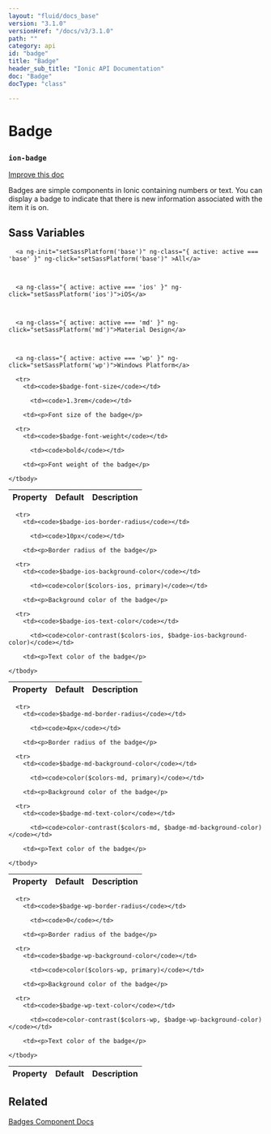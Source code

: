 ```yaml
---
layout: "fluid/docs_base"
version: "3.1.0"
versionHref: "/docs/v3/3.1.0"
path: ""
category: api
id: "badge"
title: "Badge"
header_sub_title: "Ionic API Documentation"
doc: "Badge"
docType: "class"

---
```










<h1 class="api-title">
<a class="anchor" name="badge" href="#badge"></a>

Badge
<h3><code>ion-badge</code></h3>






</h1>

<a class="improve-v2-docs" href="http://github.com/ionic-team/ionic/edit/v3/src/components/badge/badge.ts#L3">
Improve this doc
</a>






<p>Badges are simple components in Ionic containing numbers or text. You can display a badge to indicate that there is new information associated with the item it is on.</p>




<!-- @usage tag -->


<!-- @property tags -->



<!-- instance methods on the class -->


  <h2 id="sass-variable-header"><a class="anchor" name="sass-variables" href="#sass-variables"></a>Sass Variables</h2>
  <div id="sass-variables" ng-controller="SassToggleCtrl">
  <div class="sass-platform-toggle">



      <a ng-init="setSassPlatform('base')" ng-class="{ active: active === 'base' }" ng-click="setSassPlatform('base')" >All</a>



      <a ng-class="{ active: active === 'ios' }" ng-click="setSassPlatform('ios')">iOS</a>



      <a ng-class="{ active: active === 'md' }" ng-click="setSassPlatform('md')">Material Design</a>



      <a ng-class="{ active: active === 'wp' }" ng-click="setSassPlatform('wp')">Windows Platform</a>



  </div>



  <table ng-show="active === 'base'" id="sass-base" class="table param-table" style="margin:0;">
    <thead>
      <tr>
        <th>Property</th>
        <th>Default</th>
        <th>Description</th>
      </tr>
    </thead>
    <tbody>

      <tr>
        <td><code>$badge-font-size</code></td>

          <td><code>1.3rem</code></td>

        <td><p>Font size of the badge</p>
</td>
      </tr>

      <tr>
        <td><code>$badge-font-weight</code></td>

          <td><code>bold</code></td>

        <td><p>Font weight of the badge</p>
</td>
      </tr>

    </tbody>
  </table>

  <table ng-show="active === 'ios'" id="sass-ios" class="table param-table" style="margin:0;">
    <thead>
      <tr>
        <th>Property</th>
        <th>Default</th>
        <th>Description</th>
      </tr>
    </thead>
    <tbody>

      <tr>
        <td><code>$badge-ios-border-radius</code></td>

          <td><code>10px</code></td>

        <td><p>Border radius of the badge</p>
</td>
      </tr>

      <tr>
        <td><code>$badge-ios-background-color</code></td>

          <td><code>color($colors-ios, primary)</code></td>

        <td><p>Background color of the badge</p>
</td>
      </tr>

      <tr>
        <td><code>$badge-ios-text-color</code></td>

          <td><code>color-contrast($colors-ios, $badge-ios-background-color)</code></td>

        <td><p>Text color of the badge</p>
</td>
      </tr>

    </tbody>
  </table>

  <table ng-show="active === 'md'" id="sass-md" class="table param-table" style="margin:0;">
    <thead>
      <tr>
        <th>Property</th>
        <th>Default</th>
        <th>Description</th>
      </tr>
    </thead>
    <tbody>

      <tr>
        <td><code>$badge-md-border-radius</code></td>

          <td><code>4px</code></td>

        <td><p>Border radius of the badge</p>
</td>
      </tr>

      <tr>
        <td><code>$badge-md-background-color</code></td>

          <td><code>color($colors-md, primary)</code></td>

        <td><p>Background color of the badge</p>
</td>
      </tr>

      <tr>
        <td><code>$badge-md-text-color</code></td>

          <td><code>color-contrast($colors-md, $badge-md-background-color)</code></td>

        <td><p>Text color of the badge</p>
</td>
      </tr>

    </tbody>
  </table>

  <table ng-show="active === 'wp'" id="sass-wp" class="table param-table" style="margin:0;">
    <thead>
      <tr>
        <th>Property</th>
        <th>Default</th>
        <th>Description</th>
      </tr>
    </thead>
    <tbody>

      <tr>
        <td><code>$badge-wp-border-radius</code></td>

          <td><code>0</code></td>

        <td><p>Border radius of the badge</p>
</td>
      </tr>

      <tr>
        <td><code>$badge-wp-background-color</code></td>

          <td><code>color($colors-wp, primary)</code></td>

        <td><p>Background color of the badge</p>
</td>
      </tr>

      <tr>
        <td><code>$badge-wp-text-color</code></td>

          <td><code>color-contrast($colors-wp, $badge-wp-background-color)</code></td>

        <td><p>Text color of the badge</p>
</td>
      </tr>

    </tbody>
  </table>

</div>



<!-- related link -->

<h2><a class="anchor" name="related" href="#related"></a>Related</h2>

<a href="/docs/v3/components/#badges">Badges Component Docs</a><!-- end content block -->


<!-- end body block -->

